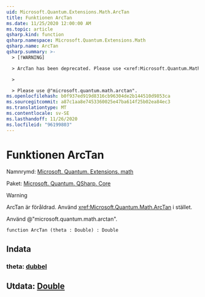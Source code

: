 ```yaml
---
uid: Microsoft.Quantum.Extensions.Math.ArcTan
title: Funktionen ArcTan
ms.date: 11/25/2020 12:00:00 AM
ms.topic: article
qsharp.kind: function
qsharp.namespace: Microsoft.Quantum.Extensions.Math
qsharp.name: ArcTan
qsharp.summary: >-
  > [!WARNING]

  > ArcTan has been deprecated. Please use <xref:Microsoft.Quantum.Math.ArcTan> instead.

  >

  > Please use @"microsoft.quantum.math.arctan".
ms.openlocfilehash: b0f937ed919d8316cb96304de2b144510d9853ca
ms.sourcegitcommit: a87c1aa8e7453360025e47ba614f25b02ea84ec3
ms.translationtype: MT
ms.contentlocale: sv-SE
ms.lasthandoff: 11/26/2020
ms.locfileid: "96199803"
---
```

# <a name="arctan-function"></a>Funktionen ArcTan

Namnrymd: [Microsoft. Quantum. Extensions. math](xref:Microsoft.Quantum.Extensions.Math)

Paket: [Microsoft. Quantum. QSharp. Core](https://nuget.org/packages/Microsoft.Quantum.QSharp.Core)


> [!WARNING]
> ArcTan är föråldrad. Använd <xref:Microsoft.Quantum.Math.ArcTan> i stället.
>
> Använd @"microsoft.quantum.math.arctan".



```qsharp
function ArcTan (theta : Double) : Double
```


## <a name="input"></a>Indata

### <a name="theta--double"></a>theta: [dubbel](xref:microsoft.quantum.lang-ref.double)





## <a name="output--double"></a>Utdata: [Double](xref:microsoft.quantum.lang-ref.double)


